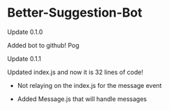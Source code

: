 # Better-Suggestion-Bot

Update 0.1.0

Added bot to github! Pog


Update 0.1.1

Updated index.js and now it is 32 lines of code!


- Not relaying on the index.js for the message event

- Added Message.js that will handle messages